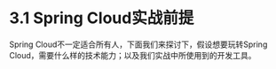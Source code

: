 # 3.1 Spring Cloud实战前提

Spring Cloud不一定适合所有人，下面我们来探讨下，假设想要玩转Spring Cloud，需要什么样的技术能力；以及我们实战中所使用到的开发工具。